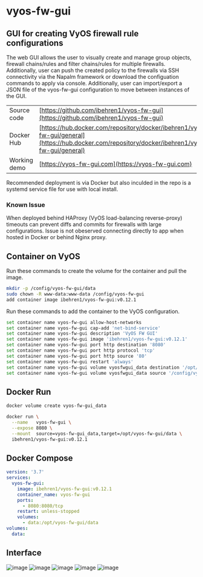 # vyos-fw-gui

## GUI for creating VyOS firewall rule configurations

The web GUI allows the user to visually create and manage group objects, firewall chains/rules and filter chains/rules for multiple firewalls. Additionally, user can push the created policy to the firewalls via SSH connectivity via the Napalm framework or download the configuation commands to apply via console. Additionally, user can import/export a JSON file of the vyos-fw-gui configuration to move between instances of the GUI.

| | |
| - | - |
| Source code | [https://github.com/ibehren1/vyos-fw-gui](https://github.com/ibehren1/vyos-fw-gui)  |
| Docker Hub | [https://hub.docker.com/repository/docker/ibehren1/vyos-fw-gui/general](https://hub.docker.com/repository/docker/ibehren1/vyos-fw-gui/general)  |
| Working demo | [https://vyos-fw-gui.com](https://vyos-fw-gui.com)|

Recommended deployment is via Docker but also inculded in the repo is a systemd service file for use with local install.

### Known Issue

When deployed behind HAProxy (VyOS load-balancing reverse-proxy) timeouts can prevent diffs and commits for firewalls with large configurations.  Issue is not obeserved connecting directly to app when hosted in Docker or behind Nginx proxy.

## Container on VyOS

Run these commands to create the volume for the container and pull the image.

```bash
mkdir -p /config/vyos-fw-gui/data
sudo chown -R www-data:www-data /config/vyos-fw-gui
add container image ibehren1/vyos-fw-gui:v0.12.1
```

Run these commands to add the container to the VyOS configuration.

```bash
set container name vyos-fw-gui allow-host-networks
set container name vyos-fw-gui cap-add 'net-bind-service'
set container name vyos-fw-gui description 'VyOS FW GUI'
set container name vyos-fw-gui image 'ibehren1/vyos-fw-gui:v0.12.1'
set container name vyos-fw-gui port http destination '8080'
set container name vyos-fw-gui port http protocol 'tcp'
set container name vyos-fw-gui port http source '80'
set container name vyos-fw-gui restart 'always'
set container name vyos-fw-gui volume vyosfwgui_data destination '/opt/vyos-fw-gui/data'
set container name vyos-fw-gui volume vyosfwgui_data source '/config/vyos-fw-gui/data'
```

## Docker Run

```bash
docker volume create vyos-fw-gui_data

docker run \
  --name   vyos-fw-gui \
  --expose 8080 \
  --mount  source=vyos-fw-gui_data,target=/opt/vyos-fw-gui/data \
  ibehren1/vyos-fw-gui:v0.12.1
```

## Docker Compose

```yaml
version: '3.7'
services:
  vyos-fw-gui:
    image: ibehren1/vyos-fw-gui:v0.12.1
    container_name: vyos-fw-gui
    ports:
      - 8080:8080/tcp
    restart: unless-stopped
    volumes:
      - data:/opt/vyos-fw-gui/data
volumes:
  data:
```

## Interface

![image](./images/vyos-fw-gui_interface_1.png)
![image](./images/vyos-fw-gui_interface_2.png)
![image](./images/vyos-fw-gui_interface_3.png)
![image](./images/vyos-fw-gui_interface_4.png)
![image](./images/vyos-fw-gui_interface_5.png)
